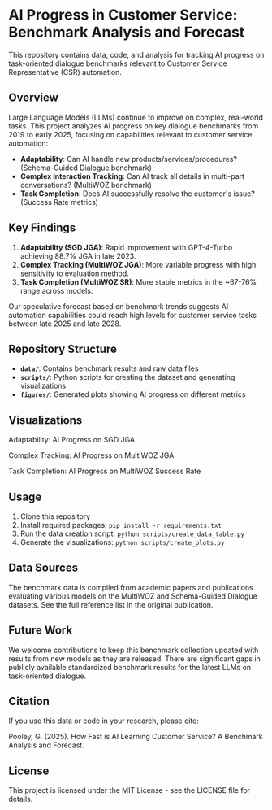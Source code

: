 # AI Progress in Customer Service: Benchmark Analysis and Forecast

This repository contains data, code, and analysis for tracking AI progress on task-oriented dialogue benchmarks relevant to Customer Service Representative (CSR) automation.

## Overview

Large Language Models (LLMs) continue to improve on complex, real-world tasks. This project analyzes AI progress on key dialogue benchmarks from 2019 to early 2025, focusing on capabilities relevant to customer service automation:

- **Adaptability**: Can AI handle new products/services/procedures? (Schema-Guided Dialogue benchmark)
- **Complex Interaction Tracking**: Can AI track all details in multi-part conversations? (MultiWOZ benchmark)
- **Task Completion**: Does AI successfully resolve the customer's issue? (Success Rate metrics)

## Key Findings

1. **Adaptability (SGD JGA)**: Rapid improvement with GPT-4-Turbo achieving 88.7% JGA in late 2023.
2. **Complex Tracking (MultiWOZ JGA)**: More variable progress with high sensitivity to evaluation method.
3. **Task Completion (MultiWOZ SR)**: More stable metrics in the ~67-76% range across models.

Our speculative forecast based on benchmark trends suggests AI automation capabilities could reach high levels for customer service tasks between late 2025 and late 2028.

## Repository Structure

- **`data/`**: Contains benchmark results and raw data files
- **`scripts/`**: Python scripts for creating the dataset and generating visualizations
- **`figures/`**: Generated plots showing AI progress on different metrics

## Visualizations

Adaptability: AI Progress on SGD JGA

Complex Tracking: AI Progress on MultiWOZ JGA

Task Completion: AI Progress on MultiWOZ Success Rate

## Usage

1. Clone this repository
2. Install required packages: `pip install -r requirements.txt`
3. Run the data creation script: `python scripts/create_data_table.py`
4. Generate the visualizations: `python scripts/create_plots.py`

## Data Sources

The benchmark data is compiled from academic papers and publications evaluating various models on the MultiWOZ and Schema-Guided Dialogue datasets. See the full reference list in the original publication.

## Future Work

We welcome contributions to keep this benchmark collection updated with results from new models as they are released. There are significant gaps in publicly available standardized benchmark results for the latest LLMs on task-oriented dialogue.

## Citation

If you use this data or code in your research, please cite:

Pooley, G. (2025). How Fast is AI Learning Customer Service? A Benchmark Analysis and Forecast.

## License

This project is licensed under the MIT License - see the LICENSE file for details.
